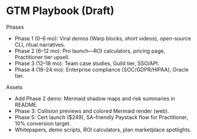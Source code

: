 # GTM Playbook (Draft)

Phases
- Phase 1 (0–6 mo): Viral demos (Warp blocks, short videos), open-source CLI, ritual narratives.
- Phase 2 (6–12 mo): Pro launch—ROI calculators, pricing page, Practitioner tier upsell.
- Phase 3 (12–18 mo): Team case studies, Guild tier, SSO/API.
- Phase 4 (18–24 mo): Enterprise compliance (SOC/GDPR/HIPAA), Oracle tier.

Assets
- Add Phase 2 demo: Mermaid shadow maps and risk summaries in README.
- Phase 3: Collision previews and colored Mermaid render (web).
- Phase 5: Cert launch ($249), SA-friendly Paystack flow for Practitioner, 10% conversion target.
- Whitepapers, demo scripts, ROI calculators, plan marketplace spotlights.
